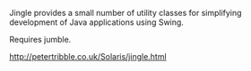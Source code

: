 Jingle provides a small number of utility classes for simplifying
development of Java applications using Swing.

Requires jumble.

http://petertribble.co.uk/Solaris/jingle.html
